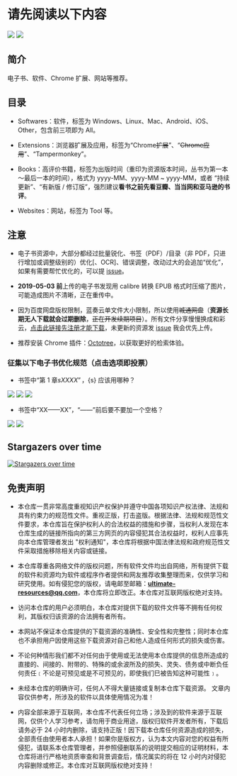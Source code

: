 # 请先阅读以下内容

[![](https://img.shields.io/badge/made%20with-%e2%9d%a4-ff69b4.svg?style=flat-square)](#)
[![](https://img.shields.io/badge/for%201000+%20users-🐧-388adc.svg)](//shang.qq.com/wpa/qunwpa?idkey=a3bb2045ed46fc0da55c10def4752d29c20bd6e99f925434ddd758c8e34e0d96)

## 简介

电子书、软件、Chrome 扩展、网站等推荐。

## 目录

* Softwares：软件，标签为 Windows、Linux、Mac、Android、iOS、Other，包含前三项即为 All。

* Extensions：浏览器扩展及应用，标签为“Chrome~~扩展~~”、“~~Chrome应用~~”、“Tampermonkey”。

* Books：高评价书籍，标签为出版时间（重印为资源版本时间，丛书为第一本～最后一本的时间），格式为 yyyy-MM、yyyy-MM ~ yyyy-MM，或者 “持续更新”、“有新版 / 修订版”，强烈建议**看书之前先看豆瓣、当当网和亚马逊的书评**。

* Websites：网站，标签为 Tool 等。

## 注意

* 电子书资源中，大部分都经过批量锐化、书签（PDF）/目录（非 PDF，只进行增加或调整级别的）优化[、OCR]、错误调整，改动过大的会追加“优化”，如果有需要帮忙优化的，可以提 [issue](../../issues/3)。

* **2019-05-03 前**上传的电子书发现用 calibre 转换 EPUB 格式时压缩了图片，可能造成图片不清晰，正在重传中。

* 因为百度网盘版权限制，蓝奏云单文件大小限制，所以使用~~城通网盘~~（**资源长期无人下载就会过期删除**，~~正在开发续期项目~~）。所有文件分享慢慢换成和彩云，[点击此链接先注册才能下载](https://caiyun.feixin.10086.cn:7071/portal/newsignin/share.jsp?id=JwipEEGs8fMzR9XGMAFJbFo7NsvWPC7o3ZomLZOQvdg%3D0001591241446343&phone=176****2928)，未更新的资源发 [issue](../../issues/4) 我会优先上传。

* 推荐安装 Chrome 插件：[Octotree](https://www.chromefor.com/?s=Octotree)，以获取更好的检索体验。

### 征集以下电子书优化规范（点击选项即投票）

* 书签中“第 1 章${s}XXXX”，${s} 应该用哪种？

[![](https://api.gh-polls.com/poll/01CZWAT16HQXVZEJFVQ0YKVJWW/%E4%B8%80%E4%B8%AA%E5%8D%8A%E8%A7%92%E7%A9%BA%E6%A0%BC)](https://api.gh-polls.com/poll/01CZWAT16HQXVZEJFVQ0YKVJWW/%E4%B8%80%E4%B8%AA%E5%8D%8A%E8%A7%92%E7%A9%BA%E6%A0%BC/vote)
[![](https://api.gh-polls.com/poll/01CZWAT16HQXVZEJFVQ0YKVJWW/%E4%B8%A4%E4%B8%AA%E5%8D%8A%E8%A7%92%E7%A9%BA%E6%A0%BC)](https://api.gh-polls.com/poll/01CZWAT16HQXVZEJFVQ0YKVJWW/%E4%B8%A4%E4%B8%AA%E5%8D%8A%E8%A7%92%E7%A9%BA%E6%A0%BC/vote)
[![](https://api.gh-polls.com/poll/01CZWAT16HQXVZEJFVQ0YKVJWW/%E4%B8%80%E4%B8%AA%E5%85%A8%E8%A7%92%E7%A9%BA%E6%A0%BC)](https://api.gh-polls.com/poll/01CZWAT16HQXVZEJFVQ0YKVJWW/%E4%B8%80%E4%B8%AA%E5%85%A8%E8%A7%92%E7%A9%BA%E6%A0%BC/vote)

* 书签中“XX——XX”，“——”前后要不要加一个空格？

[![](https://api.gh-polls.com/poll/01CZWAYRRX1935XZBRSG09K2G5/true)](https://api.gh-polls.com/poll/01CZWAYRRX1935XZBRSG09K2G5/true/vote)
[![](https://api.gh-polls.com/poll/01CZWAYRRX1935XZBRSG09K2G5/false)](https://api.gh-polls.com/poll/01CZWAYRRX1935XZBRSG09K2G5/false/vote)

## Stargazers over time

[![Stargazers over time](https://starchart.cc/duanluan/ultimate-resources-zh-hans.svg)](https://starchart.cc/duanluan/ultimate-resources-zh-hans)

## 免责声明

* 本仓库一贯非常高度重视知识产权保护并遵守中国各项知识产权法律、法规和具有约束力的规范性文件。重视正版，打击盗版。根据法律、法规和规范性文件要求，本仓库旨在保护权利人的合法权益的措施和步骤，当权利人发现在本仓库生成的链接所指向的第三方网页的内容侵犯其合法权益时，权利人应事先向本仓库管理者发出 "权利通知"，本仓库将根据中国法律法规和政府规范性文件采取措施移除相关内容或链接。

* 本仓库尊重各网络文件的版权问题，所有软件文件均出自网络，所有提供下载的软件和资源均为软件或程序作者提供和网友推荐收集整理而来，仅供学习和研究使用。如有侵犯您的版权，请电邮至邮箱：**ultimate-resources@qq.com**，本仓库将立即改正。本仓库对互联网版权绝对支持。

* 访问本仓库的用户必须明白，本仓库对提供下载的软件文件等不拥有任何权利，其版权归该资源的合法拥有者所有。 

* 本网站不保证本仓库提供的下载资源的准确性、安全性和完整性；同时本仓库也不承担用户因使用这些下载资源对自己和他人造成任何形式的损失或伤害。 

* 不论何种情形我们都不对任何由于使用或无法使用本仓库提供的信息所造成的直接的、间接的、附带的、特殊的或余波所及的损失、灵失、债务或中断负任何责任﹝不论是可预见或是不可预见的，即使我们巳被告知这种可能性﹞。

* 未经本仓库的明确许可，任何人不得大量链接或复制本仓库下载资源。
文章内容仅供参考，所涉及的软件以具体使用情况为准！

* 内容全部来源于互联网，本仓库不代表任何立场；涉及到的软件来源于互联网，仅供个人学习参考，请勿用于商业用途，版权归软件开发者所有，下载后请务必于 24 小时内删除，请支持正版！因下载本仓库任何资源造成的损失，全部责任由使用者本人承担！如果你是版权方，认为本文内容对您的权益有所侵犯，请联系本仓库管理者，并参照侵删联系的说明提交相应的证明材料，本仓库将进行严格地资质审查和背景调查后，情况属实的将在 12 小时内对侵犯内容删除或修正。本仓库对互联网版权绝对支持！
